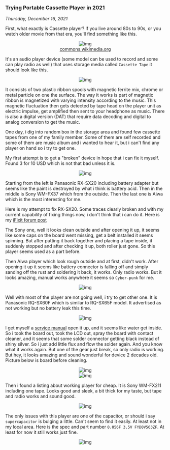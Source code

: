 ### **Trying Portable Cassette Player in 2021**
_Thursday, December 16, 2021_

First, what exactly is Cassette player? If you live around 80s to 90s, or you watch older movie from that era, 
you'll find something like this. 
<p align="center">
    <img class="imgrespM" src="./posts/2021-12-16-trying-portable-cassette-player-in-2021/01.jpg" alt="img">
    <br>
    <a href="https://commons.wikimedia.org/wiki/File:SONY_WMD-DT1_09.jpg">commons.wikimedia.org</a>
</p>

It's an audio player device (some model can be used to record and some can play radio as well) that uses 
storage media called `Cassette Tape` it should look like this. 
<p align="center">
    <img class="imgrespS" src="./posts/2021-12-16-trying-portable-cassette-player-in-2021/02.jpg" alt="img">
</p>

It consists of two plastic ribbon spools with magnetic ferrite mix, chrome or metal particle on one the surface. 
The way it works is part of magnetic ribbon is magnetized with varying intensity according to the music. 
This magnetic fluctuation then gets detected by tape head on the player unit as electric impulse, get 
amplified then sent to your headphone as music. There is also a digital version (DAT) that require 
data decoding and digital to analog conversion to get the music.

One day, i dig into random box in the storage area and found few cassette tapes from one of my family member. 
Some of them are self recorded and some of them are music album and i wanted to hear it, but i can't find any 
player on hand so i try to get one.

My first attempt is to get a "broken" device in hope that i can fix it myself. Found 3 for 10 USD which 
is not that bad unless it is.
<p align="center">
    <img class="imgrespS" src="./posts/2021-12-16-trying-portable-cassette-player-in-2021/03.jpg" alt="img">
</p>

Starting from the left is Panasonic RX-SX20 including battery adapter but seems like the paint is destroyed 
by what i think is battery acid. Then in the middle is Sony WM-FX37 which from the outside. Then the last one 
is Aiwa which is the most interesting for me.

Here is my attempt to fix RX-SX20. Some traces clearly broken and with my current capability of fixing things 
now, i don't think that i can do it. Here is my [iFixit forum post](https://www.ifixit.com/Answers/View/714615/Battery+leak+require+board+level+repair)

The Sony one, well it looks clean outside and after opening it up, it seems like some caps on the board went 
missing, get a belt installed it seems spinning. But after putting it back together and placing a tape inside, 
it suddenly stopped and after checking it up, both roller just gone. So this player seems used as a part 
before.

Then Aiwa player which look rough outside and at first, didn't work. After opening it up it seems like battery 
connector is falling off and simply sanding off the rust and soldering it back, it works. Only radio works. 
But it looks amazing, manual works anywhere it seems so `Cyber-punk` for me.
<p align="center">
    <img class="imgrespS" src="./posts/2021-12-16-trying-portable-cassette-player-in-2021/04.jpg" alt="img">
</p>

Well with most of the player are not going well, i try to get other one. It is Panasonic RQ-SX60F which is 
similar to RQ-SX65F model. It advertised as not working but no battery leak this time.
<p align="center">
    <img class="imgrespS" src="./posts/2021-12-16-trying-portable-cassette-player-in-2021/05.jpg" alt="img">
</p>

I get myself a [service manual](https://elektrotanya.com/panasonic_rq-sx60f.pdf/download.html) open it up, and 
it seems like water get inside. So i took the board out, took the LCD out, spray the board with contact 
cleaner, and it seems that some solder connector getting black instead of shiny silver. So i just add little 
flux and flow the solder again. And you know what it works again. But one of the gear just break, so only 
radio is working. But hey, it looks amazing and sound wonderful for device 2 decades old. Picture below is 
board before cleaning.
<p align="center">
    <img class="imgrespS" src="./posts/2021-12-16-trying-portable-cassette-player-in-2021/06.jpg" alt="img">
    <br>
    <img class="imgrespS" src="./posts/2021-12-16-trying-portable-cassette-player-in-2021/07.jpg" alt="img">
</p>

Then i found a listing about working player for cheap. It is Sony WM-FX211 including one tape. Looks good and 
sleek, a bit thick for my taste, but tape and radio works and sound good.
<p align="center">
    <img class="imgrespS" src="./posts/2021-12-16-trying-portable-cassette-player-in-2021/08.jpg" alt="img">
</p>

The only issues with this player are one of the capacitor, or should i say `supercapacitor` is bulging a 
little. Can't seem to find it easily. At least not in my local area. Here is the spec and part number 
`0.056F 3.5V FYD0V563ZF`. At least for now it still works just fine.
<p align="center">
    <img class="imgrespS" src="./posts/2021-12-16-trying-portable-cassette-player-in-2021/09.jpg" alt="img">
</p>

